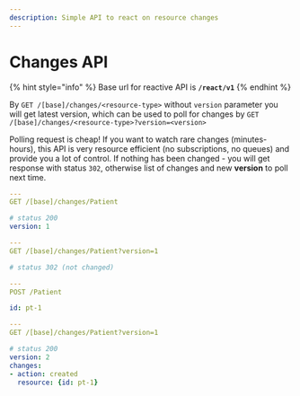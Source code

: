 ```yaml
---
description: Simple API to react on resource changes
---
```


# Changes API

{% hint style="info" %}
Base url for reactive API is **`/react/v1`**
{% endhint %}

By `GET /[base]/changes/<resource-type>` without `version` parameter you will get latest version, which can be used to poll for changes by `GET /[base]/changes/<resource-type>?version=<version>`

Polling request is cheap! If you want to watch rare changes \(minutes-hours\), this API is very resource efficient  \(no subscriptions, no queues\) and provide you a lot of control. If nothing has been changed - you will get  response with status `302`,  otherwise list of changes and new **version** to poll next time.

```yaml
---
GET /[base]/changes/Patient

# status 200
version: 1

---
GET /[base]/changes/Patient?version=1

# status 302 (not changed)

---
POST /Patient

id: pt-1

---
GET /[base]/changes/Patient?version=1

# status 200
version: 2
changes:
- action: created
  resource: {id: pt-1}

```



